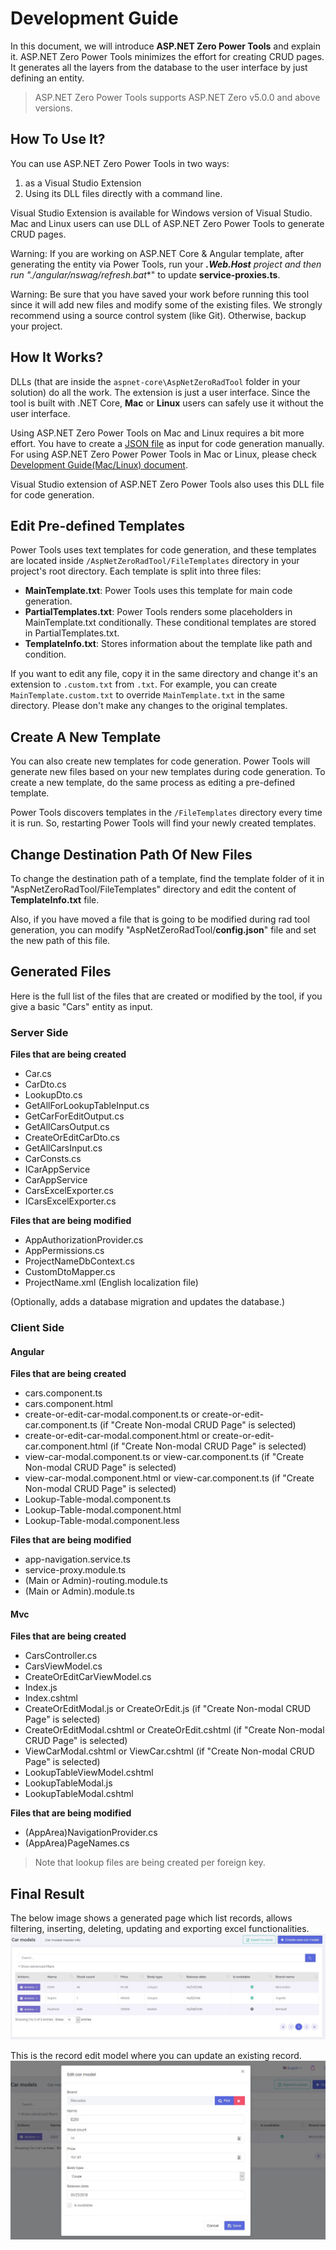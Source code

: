 # Development Guide

In this document, we will introduce **ASP.NET Zero Power Tools** and explain it. ASP.NET Zero Power Tools minimizes the effort for creating CRUD pages. It generates all the layers from the database to the user interface by just defining an entity. 

> ASP.NET Zero Power Tools supports ASP.NET Zero v5.0.0 and above versions.

## How To Use It?

You can use ASP.NET Zero Power Tools in two ways: 

1. as a Visual Studio Extension 
2. Using its DLL files directly with a command line. 

Visual Studio Extension is available for Windows version of Visual Studio. Mac and Linux users can use DLL of ASP.NET Zero Power Tools to generate CRUD pages.

Warning: If you are working on ASP.NET Core & Angular template, after generating the entity via Power Tools, run your ***.Web.Host** project and then run "**./angular/nswag/refresh.bat**" to update **service-proxies.ts**.

Warning: Be sure that you have saved your work before running this tool since it will add new files and modify some of the existing files. We strongly recommend using a source control system (like Git).  Otherwise, backup your project.

## How It Works?

DLLs (that are inside the ```aspnet-core\AspNetZeroRadTool``` folder in your solution) do all the work. The extension is just a user interface. Since the tool is built with .NET Core, **Mac** or **Linux** users can safely use it without the user interface.

Using ASP.NET Zero Power Tools on Mac and Linux requires a bit more effort. You have to create a [ JSON file](https://aspnetzero.com/Documents/Development-Guide-Rad-Tool-Mac-Linux) as input for code generation manually. For using ASP.NET Zero Power Power Tools in Mac or Linux, please check [Development Guide(Mac/Linux) document](Development-Guide-Rad-Tool-Mac-Linux).

Visual Studio extension of ASP.NET Zero Power Tools also uses this DLL file for code generation.

## Edit Pre-defined Templates

Power Tools uses text templates for code generation, and these templates are located inside ```/AspNetZeroRadTool/FileTemplates``` directory in your project's root directory. Each template is split into three files:

* **MainTemplate.txt**: Power Tools uses this template for main code generation.  
* **PartialTemplates.txt**: Power Tools renders some placeholders in MainTemplate.txt conditionally. These conditional templates are stored in PartialTemplates.txt.
* **TemplateInfo.txt**: Stores information about the template like path and condition.

If you want to edit any file, copy it in the same directory and change it's an extension to ```.custom.txt``` from ```.txt```. For example, you can create ```MainTemplate.custom.txt``` to override ```MainTemplate.txt``` in the same directory. Please don't make any changes to the original templates.

## Create A New Template

You can also create new templates for code generation. Power Tools will generate new files based on your new templates during code generation. To create a new template, do the same process as editing a pre-defined template. 

Power Tools discovers templates in the ```/FileTemplates``` directory every time it is run. So, restarting Power Tools will find your newly created templates.

## Change Destination Path Of New Files

To change the destination path of a template, find the template folder of it in "AspNetZeroRadTool/FileTemplates" directory and edit the content of **TemplateInfo.txt** file.

Also, if you have moved a file that is going to be modified during rad tool generation, you can modify "AspNetZeroRadTool/**config.json**" file and set the new path of this file.

## Generated Files

Here is the full list of the files that are created or modified by the tool, if you give a basic "Cars" entity as input.

### Server Side

**Files that are being created**

 -   Car.cs
 -   CarDto.cs
 -   LookupDto.cs
 -   GetAllForLookupTableInput.cs
 -   GetCarForEditOutput.cs
 -   GetAllCarsOutput.cs
 -   CreateOrEditCarDto.cs
 -   GetAllCarsInput.cs
 -   CarConsts.cs
 -   ICarAppService
 -   CarAppService
 -   CarsExcelExporter.cs
 -   ICarsExcelExporter.cs

**Files that are being modified**

 -   AppAuthorizationProvider.cs
 -   AppPermissions.cs
 -   ProjectNameDbContext.cs
 -   CustomDtoMapper.cs
 -   ProjectName.xml (English localization file)

 (Optionally, adds a database migration and updates the database.)


### Client Side

#### Angular

**Files that are being created**

 -   cars.component.ts
 -   cars.component.html
 -   create-or-edit-car-modal.component.ts or create-or-edit-car.component.ts (if "Create Non-modal  CRUD Page" is selected)
 -   create-or-edit-car-modal.component.html or create-or-edit-car.component.html (if "Create Non-modal  CRUD Page" is selected)
 -   view-car-modal.component.ts or view-car.component.ts (if "Create Non-modal  CRUD Page" is selected)
 -   view-car-modal.component.html or view-car.component.ts (if "Create Non-modal  CRUD Page" is selected)
 -   Lookup-Table-modal.component.ts
 -   Lookup-Table-modal.component.html
 -   Lookup-Table-modal.component.less

**Files that are being modified**

 -   app-navigation.service.ts
 -   service-proxy.module.ts
 -   (Main or Admin)-routing.module.ts
 -   (Main or Admin).module.ts

#### Mvc

**Files that are being created**

 -   CarsController.cs
 -   CarsViewModel.cs
 -   CreateOrEditCarViewModel.cs
 -   Index.js
 -   Index.cshtml
 -   CreateOrEditModal.js or CreateOrEdit.js (if "Create Non-modal  CRUD Page" is selected)
 -   CreateOrEditModal.cshtml  or CreateOrEdit.cshtml (if "Create Non-modal  CRUD Page" is selected)
 -   ViewCarModal.cshtml  or ViewCar.cshtml (if "Create Non-modal  CRUD Page" is selected)
 -   LookupTableViewModel.cshtml
 -   LookupTableModal.js
 -   LookupTableModal.cshtml

**Files that are being modified**

 -   (AppArea)NavigationProvider.cs
 -   (AppArea)PageNames.cs

>   Note that lookup files are being created per foreign key.

## Final Result

The below image shows a generated page which list records, allows filtering, inserting, deleting, updating and exporting excel functionalities.![Final result: generated page](images/RadToolCarsTable3.jpg)

This is the record edit model where you can update an existing record.
![Edit model](images/RadToolEditModal.jpg)
